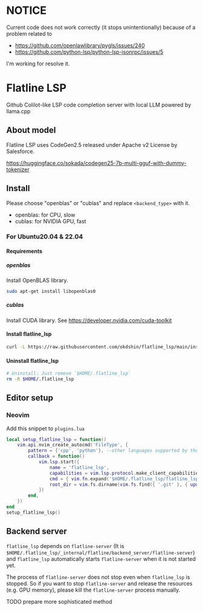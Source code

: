 # NOTICE

Current code does not work correctly (it stops unintentionally) because of a problem related to 

- https://github.com/openlawlibrary/pygls/issues/240
- https://github.com/python-lsp/python-lsp-jsonrpc/issues/5

I'm working for resolve it.

# Flatline LSP

Github Colilot-like LSP code completion server with local LLM powered by llama.cpp

## About model

Flatline LSP uses CodeGen2.5 released under Apache v2 License by Salesforce.

https://huggingface.co/sokada/codegen25-7b-multi-gguf-with-dummy-tokenizer

## Install

Please choose "openblas" or "cublas" and replace `<backend_type>` with it.

- openblas: for CPU, slow
- cublas: for NVIDIA GPU, fast

### For Ubuntu20.04 & 22.04

#### Requirements

##### openblas

Install OpenBLAS library.

```sh
sudo apt-get install libopenblas0
```

##### cublas

Install CUDA library. See https://developer.nvidia.com/cuda-toolkit

#### Install flatline_lsp

```sh
curl -L https://raw.githubusercontent.com/okdshin/flatline_lsp/main/install.sh | bash -s -- -b <backend_type>
```

#### Uninstall flatline_lsp

```sh
# Uninstall: Just remove `$HOME/.flatline_lsp`
rm -R $HOME/.flatline_lsp
```

## Editor setup

### Neovim

Add this snippet to `plugins.lua`

```lua
local setup_flatline_lsp = function()
    vim.api.nvim_create_autocmd('FileType', {
        pattern = {'cpp', 'python'}, --other languages supported by the model can be added here
        callback = function()
            vim.lsp.start({
                name = 'flatline_lsp',
                capabilities = vim.lsp.protocol.make_client_capabilities(),
                cmd = { vim.fn.expand('$HOME/.flatline_lsp/flatline_lsp') },
                root_dir = vim.fs.dirname(vim.fs.find({ '.git' }, { upward = true })[1]),
            })
        end,
    })
end
setup_flatline_lsp()
```

## Backend server

`flatline_lsp` depends on `flatline-server` (It is `$HOME/.flatline_lsp/_internal/flatline/backend_server/flatline-server`) and `flatline_lsp` automatically starts `flatline-server` when it is not started yet.

The process of `flatline-server` does not stop even when `flatline_lsp` is stopped. So if you want to stop `flatline-server` and release the resources (e.g. GPU memory), please kill the `flatline-server` process manually.

TODO prepare more sophisticated method
